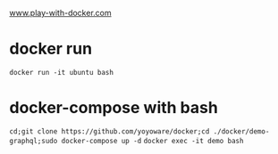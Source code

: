 www.play-with-docker.com

# docker run
`docker run -it ubuntu bash`

# docker-compose with bash
`cd;git clone https://github.com/yoyoware/docker;cd ./docker/demo-graphql;sudo docker-compose up -d`
`docker exec -it demo bash`

